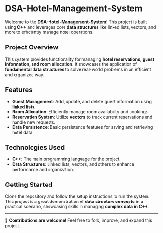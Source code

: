# **DSA-Hotel-Management-System**

Welcome to the **DSA-Hotel-Management-System**! This project is built using **C++** and leverages core **data structures** like linked lists, vectors, and more to efficiently manage hotel operations.

## **Project Overview**
This system provides functionality for managing **hotel reservations, guest information, and room allocation**. It showcases the application of **fundamental data structures** to solve real-world problems in an efficient and organized way.

## **Features**
- **Guest Management**: Add, update, and delete guest information using **linked lists**.
- **Room Allocation**: Efficiently manage room availability and bookings.
- **Reservation System**: Utilize **vectors** to track current reservations and handle new requests.
- **Data Persistence**: Basic persistence features for saving and retrieving hotel data.

## **Technologies Used**
- **C++**: The main programming language for the project.
- **Data Structures**: Linked lists, vectors, and others to enhance performance and organization.

## **Getting Started**
Clone the repository and follow the setup instructions to run the system. This project is a great demonstration of **data structure concepts** in a practical scenario, showcasing skills in managing **complex data in C++**.

---

🚀 **Contributions are welcome!** Feel free to fork, improve, and expand this project.
